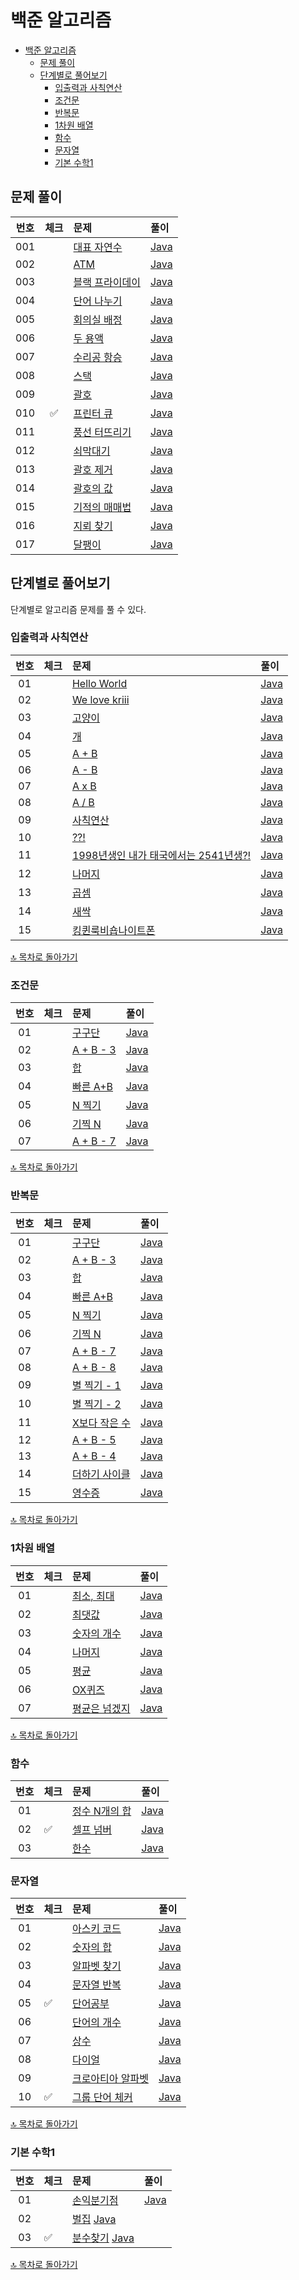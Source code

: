 # 백준 알고리즘

- [백준 알고리즘](#백준-알고리즘)
  - [문제 풀이](#문제-풀이)
  - [단계별로 풀어보기](#단계별로-풀어보기)
    - [입출력과 사칙연산](#입출력과-사칙연산)
    - [조건문](#조건문)
    - [반복문](#반복문)
    - [1차원 배열](#1차원-배열)
    - [함수](#함수)
    - [문자열](#문자열)
    - [기본 수학1](#기본-수학1)

## 문제 풀이

| 번호 | 체크 | 문제 | 풀이 |
| :-: | :-: | :-- | :-- |
| 001 |                    | [대표 자연수](https://www.acmicpc.net/problem/2548) | [Java](./problem/_001_대표_자연수/Main.java) |
| 002 |                    | [ATM](https://www.acmicpc.net/problem/11399) | [Java](./problem/_002_ATM/Main.java) |
| 003 |                    | [블랙 프라이데이](https://www.acmicpc.net/problem/18114) | [Java](./problem/_003_블랙_프라이데이/Main.java) |
| 004 |                    | [단어 나누기](https://www.acmicpc.net/problem/1251) | [Java](./problem/_004_단어_나누기/Main.java) |
| 005 |                    | [회의실 배정](https://www.acmicpc.net/problem/1931) | [Java](./problem/_005_회의실_배정/Main.java) |
| 006 |                    | [두 용액](https://www.acmicpc.net/problem/2470) | [Java](./problem/_006_두_용액/Main.java) |
| 007 |                    | [수리공 항승](https://www.acmicpc.net/problem/1449) | [Java](./problem/_007_수리공_항승/Main.java) |
| 008 |                    | [스택](https://www.acmicpc.net/problem/10828) | [Java](./problem/_008_스택/Main.java) |
| 009 |                    | [괄호](https://www.acmicpc.net/problem/9012) | [Java](./problem/_009_괄호/Main.java) |
| 010 | :white_check_mark: | [프린터 큐](https://www.acmicpc.net/problem/1966) | [Java](./problem/_010_프린터_큐/Main.java) |
| 011 |                    | [풍선 터뜨리기](https://www.acmicpc.net/problem/2346) | [Java](./problem/_011_풍선_터뜨리기/Main.java) |
| 012 |                    | [쇠막대기](https://www.acmicpc.net/problem/10799) | [Java](./problem/_012_쇠막대기/Main.java) |
| 013 |                    | [괄호 제거](https://www.acmicpc.net/problem/2800) | [Java](./problem/_013_괄호_제거/Main.java) |
| 014 |                    | [괄호의 값](https://www.acmicpc.net/problem/2504) | [Java](./problem/_014_괄호의_값/Main.java) |
| 015 |                    | [기적의 매매법](https://www.acmicpc.net/problem/20546) | [Java](./problem/_015_기적의_매매법/Main.java) |
| 016 |                    | [지뢰 찾기](https://www.acmicpc.net/problem/4396) | [Java](./problem/_016_지뢰_찾기/Main.java) |
| 017 |                    | [달팽이](https://www.acmicpc.net/problem/1913) | [Java](./problem/_017_달팽이/Main.java) |

## 단계별로 풀어보기

단계별로 알고리즘 문제를 풀 수 있다.

### 입출력과 사칙연산

| 번호 | 체크 | 문제 | 풀이 |
| :-: | :-- | :-- | :-- |
| 01 |                    | [Hello World](https://www.acmicpc.net/problem/2557) | [Java](./step/_01_입출력과_사칙연산/_01_2557_hello_world/Main.java) |
| 02 |                    | [We love kriii](https://www.acmicpc.net/problem/10718) | [Java](./step/_01_입출력과_사칙연산/_02_10718_we_love_kriii/Main.java) |
| 03 |                    | [고양이](https://www.acmicpc.net/problem/10171) | [Java](./step/_01_입출력과_사칙연산/_03_10171_고양이/Main.java) |
| 04 |                    | [개](https://www.acmicpc.net/problem/10172) | [Java](./step/_01_입출력과_사칙연산/_04_10172_개/Main.java) |
| 05 |                    | [A + B](https://www.acmicpc.net/problem/1000) | [Java](./step/_01_입출력과_사칙연산/_05_1000_a_plus_b/Main.java) |
| 06 |                    | [A - B](https://www.acmicpc.net/problem/1001) | [Java](./step/_01_입출력과_사칙연산/_06_1001_a_minus_b/Main.java) |
| 07 |                    | [A x B](https://www.acmicpc.net/problem/10998) | [Java](./step/_01_입출력과_사칙연산/_07_10998_axb/Main.java) |
| 08 |                    | [A / B](https://www.acmicpc.net/problem/1008) | [Java](./step/_01_입출력과_사칙연산/_08_1008_a_divide_b/Main.java) |
| 09 |                    | [사칙연산](https://www.acmicpc.net/problem/10869) | [Java](./step/_01_입출력과_사칙연산/_09_10869_사칙연산/Main.java) |
| 10 |                    | [??!](https://www.acmicpc.net/problem/10926) | [Java](./step/_01_입출력과_사칙연산/_10_10926_question/Main.java) |
| 11 |                    | [1998년생인 내가 태국에서는 2541년생?!](https://www.acmicpc.net/problem/18108) | [Java](./step/_01_입출력과_사칙연산/_11_18108_1998년생인_내가_태국에서는_2541년생/Main.java) |
| 12 |                    | [나머지](https://www.acmicpc.net/problem/10430) | [Java](./step/_01_입출력과_사칙연산/_12_10430_나머지/Main.java) |
| 13 |                    | [곱셈](https://www.acmicpc.net/problem/2588) | [Java](./step/_01_입출력과_사칙연산/_13_2588_곱셈/Main.java) |
| 14 |                    | [새싹](https://www.acmicpc.net/problem/25083) | [Java](./step/_01_입출력과_사칙연산/_14_25083_새싹/Main.java) |
| 15 |                    | [킹퀸룩비숍나이트폰](https://www.acmicpc.net/problem/3003) | [Java](./step/_01_입출력과_사칙연산/_15_킹퀸룩비숍나이트폰/Main.java) |

[🔝 목차로 돌아가기](#백준-알고리즘)

### 조건문

| 번호 | 체크 | 문제 | 풀이 |
| :-: | :-- | :-- | :-- |
| 01 |                    | [구구단](https://www.acmicpc.net/problem/1330) | [Java](./step/_02_조건문/_01_1330_두_수_비교하기/Main.java) |
| 02 |                    | [A + B - 3](https://www.acmicpc.net/problem/9498) | [Java](./step/_02_조건문/_02_9498_시험_성적/Main.java) |
| 03 |                    | [합](https://www.acmicpc.net/problem/2753) | [Java](./step/_02_조건문/_03_2753_윤년/Main.java) |
| 04 |                    | [빠른 A+B](https://www.acmicpc.net/problem/14681) | [Java](./step/_02_조건문/_04_14681_사분면_고르기/Main.java) |
| 05 |                    | [N 찍기](https://www.acmicpc.net/problem/2884) | [Java](./step/_02_조건문/_05_2884_알람_시계/Main.java) |
| 06 |                    | [기찍 N](https://www.acmicpc.net/problem/2525) | [Java](./step/_02_조건문/_06_2525_오븐_시계/Main.java) |
| 07 |                    | [A + B - 7](https://www.acmicpc.net/problem/2480) | [Java](./step/_02_조건문/_07_2480_주사위_세개/Main.java) |

[🔝 목차로 돌아가기](#백준-알고리즘)

### 반복문

| 번호 | 체크 | 문제 | 풀이 |
| :-: | :-- | :-- | :-- |
| 01 |                    | [구구단](https://www.acmicpc.net/problem/2739) | [Java](./step/_03_반복문/_01_2739_구구단/Main.java) |
| 02 |                    | [A + B - 3](https://www.acmicpc.net/problem/10950) | [Java](./step/_03_반복문/_02_10950_a_plus_b_minus_3/Main.java) |
| 03 |                    | [합](https://www.acmicpc.net/problem/8393) | [Java](./step/_03_반복문/_03_8393_합/Main.java) |
| 04 |                    | [빠른 A+B](https://www.acmicpc.net/problem/15552) | [Java](./step/_03_반복문/_03_04_15552_빠른_a_plus_b_8393_합/Main.java) |
| 05 |                    | [N 찍기](https://www.acmicpc.net/problem/2741) | [Java](./step/_03_반복문/_05_2741_N_찍기/Main.java) |
| 06 |                    | [기찍 N](https://www.acmicpc.net/problem/2742) | [Java](./step/_03_반복문/_06_2742_기찍_N/Main.java) |
| 07 |                    | [A + B - 7](https://www.acmicpc.net/problem/11021) | [Java](./step/_03_반복문/_07_11021_a_plus_b_minus_7/Main.java) |
| 08 |                    | [A + B - 8](https://www.acmicpc.net/problem/11022) | [Java](./step/_03_반복문/_08_11022_a_plus_b_minus_8/Main.java) |
| 09 |                    | [별 찍기 - 1](https://www.acmicpc.net/problem/2438) | [Java](./step/_03_반복문/_09_2438_별찍기_minus_1/Main.java) |
| 10 |                    | [별 찍기 - 2](https://www.acmicpc.net/problem/2439) | [Java](./step/_03_반복문/_10_2439_별찍기_minus_2/Main.java) |
| 11 |                    | [X보다 작은 수](https://www.acmicpc.net/problem/10871) | [Java](./step/_03_반복문/_11_10871_x보다_작은_수/Main.java) |
| 12 |                    | [A + B - 5](https://www.acmicpc.net/problem/10952) | [Java](./step/_03_반복문/_12_10952_a_plus_b_minus_5/Main.java) |
| 13 |                    | [A + B - 4](https://www.acmicpc.net/problem/10951) | [Java](./step/_03_반복문/_13_10951_a_plus_b_minus_4/Main.java) |
| 14 |                    | [더하기 사이클](https://www.acmicpc.net/problem/1110) | [Java](./step/_03_반복문/_14_1110_더하기_사이클/Main.java) |
| 15 |                    | [영수증](https://www.acmicpc.net/problem/25304) | [Java](./step/_03_반복문/_15_25304_영수증/Main.java) |

[🔝 목차로 돌아가기](#백준-알고리즘)

### 1차원 배열

| 번호 | 체크 | 문제 | 풀이 |
| :-: | :-- | :-- | :-- |
| 01 |                    | [최소, 최대](https://www.acmicpc.net/problem/10818) | [Java](./step/_04_1차원_배열/_01_10818_최소_최대/Main.java) |
| 02 |                    | [최댓값](https://www.acmicpc.net/problem/2562) | [Java](./step/_04_1차원_배열/_02_2562_최댓값/Main.java) |
| 03 |                    | [숫자의 개수](https://www.acmicpc.net/problem/2577) | [Java](./step/_04_1차원_배열/_03_2577_숫자의_개수/Main.java) |
| 04 |                    | [나머지](https://www.acmicpc.net/problem/3052) | [Java](./step/_04_1차원_배열/_04_3052_나머지/Main.java) |
| 05 |                    | [평균](https://www.acmicpc.net/problem/1546) | [Java](./step/_04_1차원_배열/_05_1546_평균/Main.java) |
| 06 |                    | [OX퀴즈](https://www.acmicpc.net/problem/8958) | [Java](./step/_04_1차원_배열/_06_8958_OX_퀴즈/Main.java) |
| 07 |                    | [평균은 넘겠지](https://www.acmicpc.net/problem/4344) | [Java](./step/_04_1차원_배열/_07_4344_평균은_넘겠지/Main.java) |

[🔝 목차로 돌아가기](#백준-알고리즘)

### 함수

| 번호 | 체크 | 문제 | 풀이 |
| :-: | :-- | :-- | :-- |
| 01 |                    | [정수 N개의 합](https://www.acmicpc.net/problem/15596) | [Java](./step/_05_함수/_01_15596_정수_N개의_합/Main.java) |
| 02 | :white_check_mark: | [셀프 넘버](https://www.acmicpc.net/problem/4673) | [Java](./step/_05_함수/_02_4673_셀프_넘버/Main.java) |
| 03 |                    | [한수](https://www.acmicpc.net/problem/1065) | [Java](./step/_05_함수/_03_1065_한수/Main.java) |

### 문자열

| 번호 | 체크 | 문제 | 풀이 |
| :-: | :-- | :-- | :-- |
| 01 |                    | [아스키 코드](https://www.acmicpc.net/problem/11654) | [Java](./step/_06_문자열/_01_11654_아스키_코드/Main.java) |
| 02 |                    | [숫자의 합](https://www.acmicpc.net/problem/11720) | [Java](./step/_06_문자열/_02_11720_숫자의_합/Main.java) |
| 03 |                    | [알파벳 찾기](https://www.acmicpc.net/problem/10809) | [Java](./step/_06_문자열/_03_10809_알파벳_찾기/Main.java) |
| 04 |                    | [문자열 반복](https://www.acmicpc.net/problem/2675) | [Java](./step/_06_문자열/_04_2675_문자열_반복/Main.java) |
| 05 | :white_check_mark: | [단어공부](https://www.acmicpc.net/problem/1157) | [Java](./step/_06_문자열/_05_1157_단어공부/Main.java) |
| 06 |                    | [단어의 개수](https://www.acmicpc.net/problem/1152) | [Java](./step/_06_문자열/_06_1152_단어의_개수/Main.java) |
| 07 |                    | [상수](https://www.acmicpc.net/problem/2908) | [Java](./step/_06_문자열/_07_2908_상수/Main.java) |
| 08 |                    | [다이얼](https://www.acmicpc.net/problem/5622) | [Java](./step/_06_문자열/_08_5622_다이얼/Main.java) |
| 09 |                    | [크로아티아 알파벳](https://www.acmicpc.net/problem/2941) | [Java](./step/_06_문자열/_09_2941_크로아티아_알파벳/Main.java) |
| 10 | :white_check_mark: | [그룹 단어 체커](https://www.acmicpc.net/problem/1316) | [Java](./step/_06_문자열/_10_그룹_단어_체커/Main.java) |

[🔝 목차로 돌아가기](#백준-알고리즘)

### 기본 수학1

| 번호 | 체크 | 문제 | 풀이 |
| :-: | :-- | :-- | :-- |
| 01 |                    | [손익분기점](https://www.acmicpc.net/problem/1712) | [Java](./step/_07_기본_수학1/_01_1712_손익분기점/Main.java) |
| 02 |                    | [벌집](https://www.acmicpc.net/problem/2292)  [Java](./step/_07_기본_수학1/_02_2292_벌집/Main.java) |
| 03 | :white_check_mark: | [분수찾기](https://www.acmicpc.net/problem/1193) [Java](./step/_07_기본_수학1/_03_1193_분수찾기/Main.java) |

[🔝 목차로 돌아가기](#백준-알고리즘)
